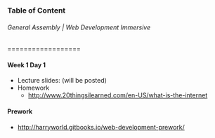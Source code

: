 ### Table of Content
###### General Assembly | Web Development Immersive 
==================

#### Week 1 Day 1
- Lecture slides: (will be posted)
- Homework
  - http://www.20thingsilearned.com/en-US/what-is-the-internet

#### Prework
- http://harryworld.gitbooks.io/web-development-prework/
